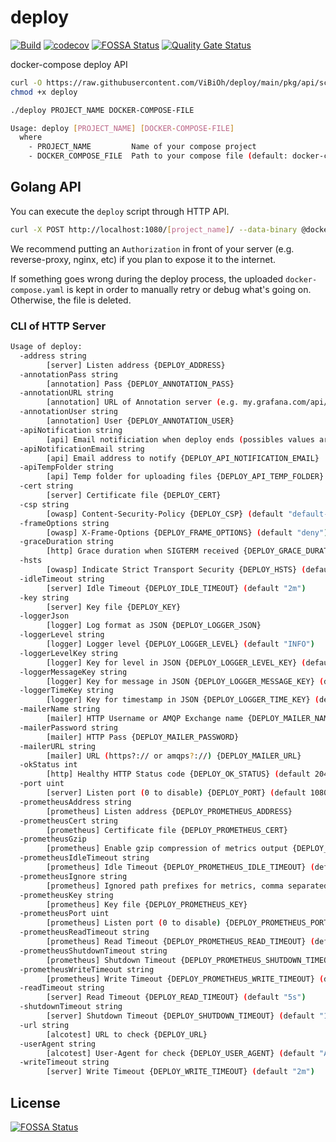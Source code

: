 # deploy

[![Build](https://github.com/ViBiOh/deploy/workflows/Build/badge.svg)](https://github.com/ViBiOh/deploy/actions)
[![codecov](https://codecov.io/gh/ViBiOh/deploy/branch/main/graph/badge.svg)](https://codecov.io/gh/ViBiOh/deploy)
[![FOSSA Status](https://app.fossa.io/api/projects/git%2Bgithub.com%2FViBiOh%2Fdeploy.svg?type=shield)](https://app.fossa.io/projects/git%2Bgithub.com%2FViBiOh%2Fdeploy?ref=badge_shield)
[![Quality Gate Status](https://sonarcloud.io/api/project_badges/measure?project=ViBiOh_deploy&metric=alert_status)](https://sonarcloud.io/dashboard?id=ViBiOh_deploy)

docker-compose deploy API

```bash
curl -O https://raw.githubusercontent.com/ViBiOh/deploy/main/pkg/api/scripts/deploy-compose
chmod +x deploy

./deploy PROJECT_NAME DOCKER-COMPOSE-FILE
```

```bash
Usage: deploy [PROJECT_NAME] [DOCKER-COMPOSE-FILE]
  where
    - PROJECT_NAME         Name of your compose project
    - DOCKER_COMPOSE_FILE  Path to your compose file (default: docker-compose.yaml in current dir)
```

## Golang API

You can execute the `deploy` script through HTTP API.

```bash
curl -X POST http://localhost:1080/[project_name]/ --data-binary @docker-compose.yaml
```

We recommend putting an `Authorization` in front of your server (e.g. reverse-proxy, nginx, etc) if you plan to expose it to the internet.

If something goes wrong during the deploy process, the uploaded `docker-compose.yaml` is kept in order to manually retry or debug what's going on. Otherwise, the file is deleted.

### CLI of HTTP Server

```bash
Usage of deploy:
  -address string
        [server] Listen address {DEPLOY_ADDRESS}
  -annotationPass string
        [annotation] Pass {DEPLOY_ANNOTATION_PASS}
  -annotationURL string
        [annotation] URL of Annotation server (e.g. my.grafana.com/api/annotations) {DEPLOY_ANNOTATION_URL}
  -annotationUser string
        [annotation] User {DEPLOY_ANNOTATION_USER}
  -apiNotification string
        [api] Email notificiation when deploy ends (possibles values ares 'never', 'onError', 'all') {DEPLOY_API_NOTIFICATION} (default "onError")
  -apiNotificationEmail string
        [api] Email address to notify {DEPLOY_API_NOTIFICATION_EMAIL}
  -apiTempFolder string
        [api] Temp folder for uploading files {DEPLOY_API_TEMP_FOLDER} (default "/tmp")
  -cert string
        [server] Certificate file {DEPLOY_CERT}
  -csp string
        [owasp] Content-Security-Policy {DEPLOY_CSP} (default "default-src 'self'; base-uri 'self'")
  -frameOptions string
        [owasp] X-Frame-Options {DEPLOY_FRAME_OPTIONS} (default "deny")
  -graceDuration string
        [http] Grace duration when SIGTERM received {DEPLOY_GRACE_DURATION} (default "30s")
  -hsts
        [owasp] Indicate Strict Transport Security {DEPLOY_HSTS} (default true)
  -idleTimeout string
        [server] Idle Timeout {DEPLOY_IDLE_TIMEOUT} (default "2m")
  -key string
        [server] Key file {DEPLOY_KEY}
  -loggerJson
        [logger] Log format as JSON {DEPLOY_LOGGER_JSON}
  -loggerLevel string
        [logger] Logger level {DEPLOY_LOGGER_LEVEL} (default "INFO")
  -loggerLevelKey string
        [logger] Key for level in JSON {DEPLOY_LOGGER_LEVEL_KEY} (default "level")
  -loggerMessageKey string
        [logger] Key for message in JSON {DEPLOY_LOGGER_MESSAGE_KEY} (default "message")
  -loggerTimeKey string
        [logger] Key for timestamp in JSON {DEPLOY_LOGGER_TIME_KEY} (default "time")
  -mailerName string
        [mailer] HTTP Username or AMQP Exchange name {DEPLOY_MAILER_NAME} (default "mailer")
  -mailerPassword string
        [mailer] HTTP Pass {DEPLOY_MAILER_PASSWORD}
  -mailerURL string
        [mailer] URL (https?:// or amqps?://) {DEPLOY_MAILER_URL}
  -okStatus int
        [http] Healthy HTTP Status code {DEPLOY_OK_STATUS} (default 204)
  -port uint
        [server] Listen port (0 to disable) {DEPLOY_PORT} (default 1080)
  -prometheusAddress string
        [prometheus] Listen address {DEPLOY_PROMETHEUS_ADDRESS}
  -prometheusCert string
        [prometheus] Certificate file {DEPLOY_PROMETHEUS_CERT}
  -prometheusGzip
        [prometheus] Enable gzip compression of metrics output {DEPLOY_PROMETHEUS_GZIP}
  -prometheusIdleTimeout string
        [prometheus] Idle Timeout {DEPLOY_PROMETHEUS_IDLE_TIMEOUT} (default "10s")
  -prometheusIgnore string
        [prometheus] Ignored path prefixes for metrics, comma separated {DEPLOY_PROMETHEUS_IGNORE}
  -prometheusKey string
        [prometheus] Key file {DEPLOY_PROMETHEUS_KEY}
  -prometheusPort uint
        [prometheus] Listen port (0 to disable) {DEPLOY_PROMETHEUS_PORT} (default 9090)
  -prometheusReadTimeout string
        [prometheus] Read Timeout {DEPLOY_PROMETHEUS_READ_TIMEOUT} (default "5s")
  -prometheusShutdownTimeout string
        [prometheus] Shutdown Timeout {DEPLOY_PROMETHEUS_SHUTDOWN_TIMEOUT} (default "5s")
  -prometheusWriteTimeout string
        [prometheus] Write Timeout {DEPLOY_PROMETHEUS_WRITE_TIMEOUT} (default "10s")
  -readTimeout string
        [server] Read Timeout {DEPLOY_READ_TIMEOUT} (default "5s")
  -shutdownTimeout string
        [server] Shutdown Timeout {DEPLOY_SHUTDOWN_TIMEOUT} (default "10s")
  -url string
        [alcotest] URL to check {DEPLOY_URL}
  -userAgent string
        [alcotest] User-Agent for check {DEPLOY_USER_AGENT} (default "Alcotest")
  -writeTimeout string
        [server] Write Timeout {DEPLOY_WRITE_TIMEOUT} (default "2m")
```

## License

[![FOSSA Status](https://app.fossa.io/api/projects/git%2Bgithub.com%2FViBiOh%2Fdeploy.svg?type=large)](https://app.fossa.io/projects/git%2Bgithub.com%2FViBiOh%2Fdeploy?ref=badge_large)
